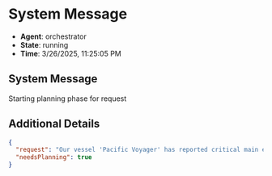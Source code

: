 # System Message

- **Agent**: orchestrator
- **State**: running
- **Time**: 3/26/2025, 11:25:05 PM

## System Message

Starting planning phase for request

## Additional Details

```json
{
  "request": "Our vessel 'Pacific Voyager' has reported critical main engine issues during its approach to Singapore port. We need an urgent assessment of the situation including recommended repairs, cost implications, spare parts procurement needs, and any certification impacts.",
  "needsPlanning": true
}
```

